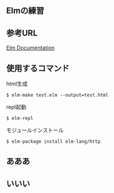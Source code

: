 Elmの練習
---

## 参考URL

[Elm Documentation](http://elm-lang.org/docs)

## 使用するコマンド

html生成
```
$ elm-make test.elm --output=test.html
```

repl起動
```
$ elm-repl
```

モジュールインストール
```
$ elm-package install elm-lang/http
```

## あああ

## いいい
